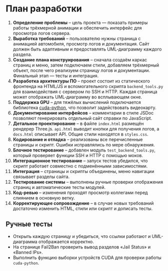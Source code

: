 # План разработки

1. **Определение проблемы** – цель проекта — показать примеры работы трёхмерной анимации и обеспечить интерфейс для просмотра логов сервера.
2. **Выработка требований** – пользователю нужны страница с анимацией автомобиля, просмотр логов и документация. Сайт должен быть адаптивным и предоставлять UML‑диаграмму каждого раздела.
3. **Создание плана конструирования** – сначала создаём каркас страниц и меню, затем подключаем стили, добавляем трёхмерный объект, после чего реализуем страницу логов и документации. Финальный этап — тесты и интеграция.
4. **Разработка архитектуры ПО** – проект состоит из статического фронтенда на HTML/JS и вспомогательного скрипта `backend_tools.py` для взаимодействия с сервером по SSH и HTTP. Каждая страница может отображать UML‑диаграмму во всплывающем окне.
5. **Поддержка GPU** – для тяжёлых вычислений подключается библиотека [cuda-python](https://github.com/NVIDIA/cuda-python), что позволит задействовать видеокарту.
6. **Документирование интерфейсов** – комментарии в стиле JSDoc позволяют генерировать отдельный сайт справки по JavaScript.
7. **Детальное проектирование** – в файле `index.html` размещён рендерер Three.js. `api.html` выводит кнопки для получения логов, а `docs.html` описывает API. Общие стили находятся в `styles.css`.
8. **Кодирование и отладка** – реализованы все перечисленные страницы и скрипт. Ошибки исправлялись по мере обнаружения.
9. **Блочное тестирование** – добавлен модуль `test_backend_tools.py`, который проверяет функции SSH и HTTP с помощью моков.
10. **Интеграционное тестирование** – запуск тестов убедился, что скрипт работает совместно с подменёнными зависимостями.
11. **Интеграция** – страницы и скрипты объединены, меню навигации связывает разделы сайта.
12. **Тестирование системы** – выполнены ручные проверки отображения страниц и автоматические тесты модулей.
13. **Код‑ревью** – изменения проходят просмотр коллегами перед слиянием в основную ветку.
14. **Корректирующее сопровождение** – в случае новых требований достаточно изменить HTML, стили или скрипт и дописать тесты.

## Ручные тесты

- Открыть каждую страницу и убедиться, что ссылки работают и UML-диаграмма отображается корректно.
- На странице Fail2Ban проверить вывод разделов «Jail Status» и «Banned IPs».
- Выполнить функцию выборки устройств CUDA для проверки работы `cuda-python`.
